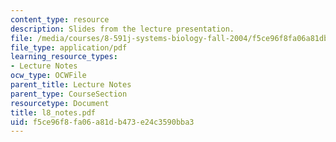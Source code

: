 ```yaml
---
content_type: resource
description: Slides from the lecture presentation.
file: /media/courses/8-591j-systems-biology-fall-2004/f5ce96f8fa06a81db473e24c3590bba3_l8_notes.pdf
file_type: application/pdf
learning_resource_types:
- Lecture Notes
ocw_type: OCWFile
parent_title: Lecture Notes
parent_type: CourseSection
resourcetype: Document
title: l8_notes.pdf
uid: f5ce96f8-fa06-a81d-b473-e24c3590bba3
---
```

